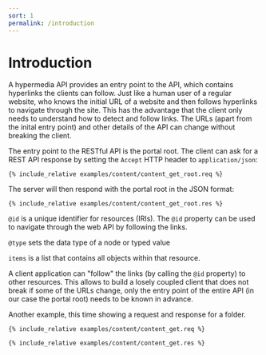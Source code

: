 ```yaml
---
sort: 1
permalink: /introduction
---
```


# Introduction

A hypermedia API provides an entry point to the API, which contains hyperlinks the clients can follow. Just like a human user of a regular website, who knows the initial URL of a website and then follows hyperlinks to navigate through the site. This has the advantage that the client only needs to understand how to detect and follow links. The URLs (apart from the inital entry point) and other details of the API can change without breaking the client.

The entry point to the RESTful API is the portal root. The client can ask for a REST API response by setting the `Accept` HTTP header to `application/json`:

```
{% include_relative examples/content/content_get_root.req %}
```

The server will then respond with the portal root in the JSON format:

```
{% include_relative examples/content/content_get_root.res %}
```

`@id` is a unique identifier for resources (IRIs). The `@id` property can be used to navigate through the web API by following the links.

`@type` sets the data type of a node or typed value

`items` is a list that contains all objects within that resource.

A client application can "follow" the links (by calling the `@id` property) to other resources. This allows to build a losely coupled client that does not break if some of the URLs change, only the entry point of the entire API (in our case the portal root) needs to be known in advance.

Another example, this time showing a request and response for a folder.

```
{% include_relative examples/content/content_get.req %}
```

```
{% include_relative examples/content/content_get.res %}
```
